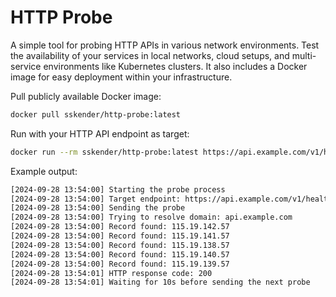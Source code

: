 # HTTP Probe

A simple tool for probing HTTP APIs in various network environments. Test the availability of your services in local networks, cloud setups, and multi-service environments like Kubernetes clusters. It also includes a Docker image for easy deployment within your infrastructure.

Pull publicly available Docker image:

```bash
docker pull sskender/http-probe:latest
```

Run with your HTTP API endpoint as target:

```bash
docker run --rm sskender/http-probe:latest https://api.example.com/v1/health
```

Example output:

```txt
[2024-09-28 13:54:00] Starting the probe process
[2024-09-28 13:54:00] Target endpoint: https://api.example.com/v1/health
[2024-09-28 13:54:00] Sending the probe
[2024-09-28 13:54:00] Trying to resolve domain: api.example.com
[2024-09-28 13:54:00] Record found: 115.19.142.57
[2024-09-28 13:54:00] Record found: 115.19.141.57
[2024-09-28 13:54:00] Record found: 115.19.138.57
[2024-09-28 13:54:00] Record found: 115.19.140.57
[2024-09-28 13:54:00] Record found: 115.19.139.57
[2024-09-28 13:54:01] HTTP response code: 200
[2024-09-28 13:54:01] Waiting for 10s before sending the next probe
```
